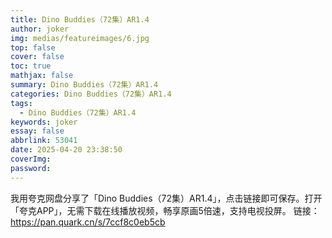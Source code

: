 ```yaml
---
title: Dino Buddies（72集）AR1.4
author: joker
img: medias/featureimages/6.jpg
top: false
cover: false
toc: true
mathjax: false
summary: Dino Buddies（72集）AR1.4
categories: Dino Buddies（72集）AR1.4
tags:
  - Dino Buddies（72集）AR1.4
keywords: joker
essay: false
abbrlink: 53041
date: 2025-04-20 23:38:50
coverImg:
password:
---
```


我用夸克网盘分享了「Dino Buddies（72集）AR1.4」，点击链接即可保存。打开「夸克APP」，无需下载在线播放视频，畅享原画5倍速，支持电视投屏。
链接：https://pan.quark.cn/s/7ccf8c0eb5cb
